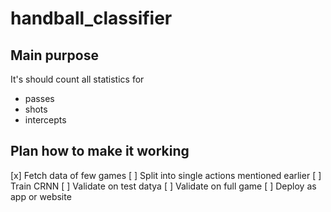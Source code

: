 # handball_classifier

## Main purpose
It's should count all statistics for
- passes
- shots 
- intercepts

## Plan how to make it working

[x] Fetch data of few games
[ ] Split into single actions mentioned earlier
[ ] Train CRNN 
[ ] Validate on test datya
[ ] Validate on full game
[ ] Deploy as app or website

